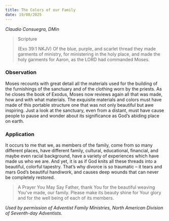 ```yaml
---
title: The Colors of our Family
date: 19/08/2025
---
```


_Claudio Consuegra, DMin_

> <p>Scripture</p>
> (Exo 39:1 NKJV) Of the blue, purple, and scarlet thread they made garments of ministry, for ministering in the holy place, and made the holy garments for Aaron, as the LORD had commanded Moses.

### Observation

Moses recounts with great detail all the materials used for the building of the furnishings of the sanctuary and of the clothing worn by the priests. As he closes the book of Exodus, Moses now reviews again all that was made, how and with what materials. The exquisite materials and colors must have made of this portable structure one that was not only beautiful but awe inspiring. Just a look at the sanctuary, even from a distant, must have cause people to pause and wonder about its significance as God’s abiding place on earth.

### Application

It occurs to me that we, as members of the family, come from so many different places, have different family, cultural, educational, financial, and maybe even racial background, have a variety of experiences which have made us who we are. And yet, it is as if God knits all these threads into a beautiful, colorful tapestry. That’s why divorce is so traumatic – it tears and mars God’s beautiful handiwork, and causes deep wounds that can never be completely restored.

> <callout>A Prayer You May Say</callout>
> Father, thank You for the beautiful weaving You’ve made, our family. Please make its beauty shine for Your glory and for the well being of each of its members.

_Used by permission of Adventist Family Ministries, North American Division of Seventh-day Adventists._